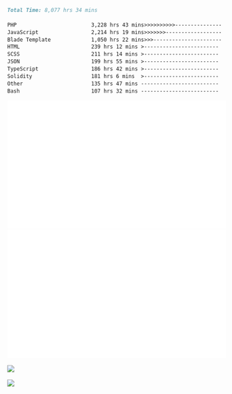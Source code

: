 <!--START_SECTION:waka-->

```markdown
Total Time: 8,077 hrs 34 mins

PHP                        3,228 hrs 43 mins>>>>>>>>>>---------------   39.31 %
JavaScript                 2,214 hrs 19 mins>>>>>>>------------------   26.96 %
Blade Template             1,050 hrs 22 mins>>>----------------------   12.79 %
HTML                       239 hrs 12 mins >------------------------   02.91 %
SCSS                       211 hrs 14 mins >------------------------   02.57 %
JSON                       199 hrs 55 mins >------------------------   02.43 %
TypeScript                 186 hrs 42 mins >------------------------   02.27 %
Solidity                   181 hrs 6 mins  >------------------------   02.21 %
Other                      135 hrs 47 mins -------------------------   01.65 %
Bash                       107 hrs 32 mins -------------------------   01.31 %
```

<!--END_SECTION:waka-->

![](https://raw.githubusercontent.com/DrMaxis/github-stats-transparent/output/generated/overview.svg)
![](https://raw.githubusercontent.com/DrMaxis/github-stats-transparent/output/generated/languages.svg)

![](https://git-readme-stats-drmaxis-projects.vercel.app/api?username=drmaxis&show_icons=true&theme=outrun&count_private=true&show=reviews,discussions_started,discussions_answered,prs_merged,prs_merged_percentage&custom_title=2024%20Github%20Rank)
 
<a href="https://count.getloli.com/"><img src="https://count.getloli.com/get/@:maxis-the-alchemist?theme=rule34"></a>
<!-- https://count.getloli.com/get/@alchemist?theme=rule34 -->
<br>
